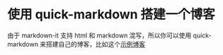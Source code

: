 <!--
time: 2021-11-14
-->
<h1 class="doc-title">使用 quick-markdown 搭建一个博客</h1>

由于 markdown-it 支持 html 和 markdown 混写，所以你可以使用 quick-markdown 来搭建自己的博客，比如这个[示例博客](https://github.com/mengrru/mengrru.github.io)

